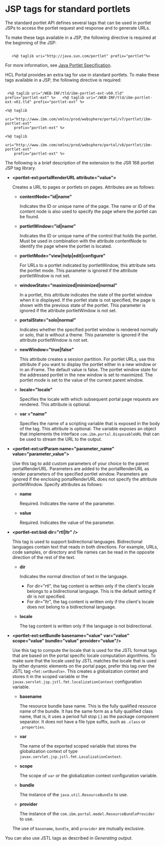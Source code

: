 # JSP tags for standard portlets

The standard portlet API defines several tags that can be used in portlet JSPs to access the portlet request and response and to generate URLs.

To make these tags available in a JSP, the following directive is required at the beginning of the JSP:

```

   <%@ taglib uri="http://java.sun.com/portlet" prefix="portlet"%>

```

For more information, see [Java Portlet Specification](http://jcp.org/en/jsr/detail?id=168).

HCL Portal provides an extra tag for use in standard portlets. To make these tags available in a JSP, the following directive is required:

```

 <%@ taglib uri="/WEB-INF/tld/ibm-portlet-ext-v60.tld" prefix="portlet-ext" %>   <%@ taglib uri="/WEB-INF/tld/ibm-portlet-ext-v61.tld" prefix="portlet-ext" %> 
```

```
<%@ taglib 
    uri="http://www.ibm.com/xmlns/prod/websphere/portal/v7/portlet/ibm-portlet-ext" 
    prefix="portlet-ext" %>
```

```
<%@ taglib 
    uri="http://www.ibm.com/xmlns/prod/websphere/portal/v8/portlet/ibm-portlet-ext" 
    prefix="portlet-ext" %>
```

The following is a brief description of the extension to the JSR 168 portlet JSP tag library.

-   **<portlet-ext:portalRenderURL attribute="value"\>**

    Creates a URL to pages or portlets on pages. Attributes are as follows:

    -   **contentNode="id\|name"**

        Indicates the ID or unique name of the page. The name or ID of the content node is also used to specify the page where the portlet can be found.

    -   **portletWindow="id\|name"**

        Indicates the ID or unique name of the control that holds the portlet. Must be used in combination with the attribute contentNode to identify the page where the portlet is located.

    -   **portletMode="view\|help\|edit\|configure"**

        For URLs to a portlet indicated by portletWindow, this attribute sets the portlet mode. This parameter is ignored if the attribute portletWindow is not set.

    -   **windowState="maximized\|minimized\|normal"**

        In a portlet, this attribute indicates the state of the portlet window when it is displayed. If the portlet state is not specified, the page is shown with the previous state of the portlet. This parameter is ignored if the attribute portletWindow is not set.

    -   **portalState="solo\|normal"**

        Indicates whether the specified portlet window is rendered normally or solo, that is without a theme. This parameter is ignored if the attribute portletWindow is not set.

    -   **newWindow="true\|false"**

        This attribute creates a session partition. For portlet URLs, use this attribute if you want to display the portlet either in a new window or in an iFrame. The default value is false. The portlet window state for the addressed portlet in the new window is set to maximized. The portlet mode is set to the value of the current parent window.

    -   **locale="locale"**

        Specifies the locale with which subsequent portal page requests are rendered. This attribute is optional.

    -   **var ="name"**

        Specifies the name of a scripting variable that is exposed in the body of the tag. This attribute is optional. The variable exposes an object that implements the interface `com.ibm.portal.DisposableURL` that can be used to stream the URL to the output.

-   **<portlet-ext:urlParam name="parameter\_name" value="parameter\_value"\>**

    Use this tag to add custom parameters of your choice to the parent portalRenderURL. Parameters are added to the portalRenderURL as render parameters of the specified portlet window. Parameters are ignored if the enclosing portalRenderURL does not specify the attribute portletWindow. Specify attributes as follows:

    -   **name**

        Required. Indicates the name of the parameter.

    -   **value**

        Required. Indicates the value of the parameter.

-   **<portlet-ext:bidi dir="rtl\|ltr" /\>**

    This tag is used to support bidirectional languages. Bidirectional languages contain text that reads in both directions. For example, URLs, code samples, or directory and file names can be read in the opposite direction of the rest of the text.

    -   **dir**

        Indicates the normal direction of text in the language.

        -   For dir="rtl", the tag content is written only if the client's locale belongs to a bidirectional language. This is the default setting if dir is not specified.
        -   For dir="ltr", the tag content is written only if the client's locale does not belong to a bidirectional language.
    -   **locale**

        The tag content is written only if the language is not bidirectional.

-   **<portlet-ext:setBundle basename="value" var="value" scope="value" bundle="value" provider="value"/\>**

    Use this tag to compute the locale that is used for the JSTL format tags that are based on the portal specific locale computation algorithms. To make sure that the locale used by JSTL matches the locale that is used by other dynamic elements on the portal page, prefer this tag over the JSTL tag `<fmt:setBundle>`. This creates a globalization context and stores it in the scoped variable or the `javax.servlet.jsp.jstl.fmt.localizationContext` configuration variable.

    -   **basename**

        The resource bundle base name. This is the fully qualified resource name of the bundle. It has the same form as a fully qualified class name, that is, it uses a period full stop \(.\) as the package component separator. It does not have a file type suffix, such as `.class` or `.properties`.

    -   **var**

        The name of the exported scoped variable that stores the globalization context of type `javax.servlet.jsp.jstl.fmt.LocalizationContext`.

    -   **scope**

        The scope of `var` or the globalization context configuration variable.

    -   **bundle**

        The instance of the `java.util.ResourceBundle` to use.

    -   **provider**

        The instance of the `com.ibm.portal.model.ResourceBundleProvider` to use.

    The use of `basename`, `bundle`, and `provider` are mutually exclusive.


You can also use JSTL tags as described in *Generating output*.

